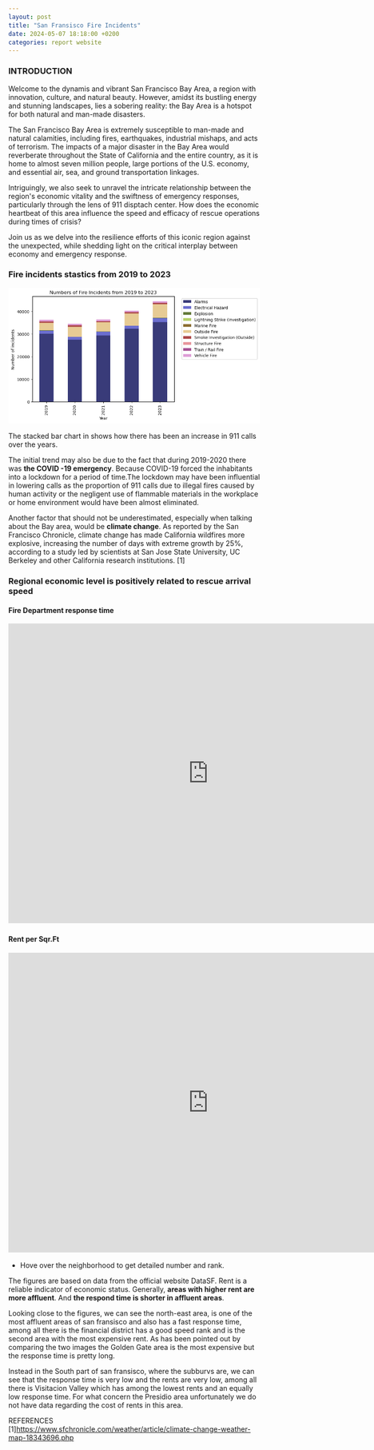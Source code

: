 ```yaml
---
layout: post
title: "San Fransisco Fire Incidents"
date: 2024-05-07 18:18:00 +0200
categories: report website
---
```



### INTRODUCTION

Welcome to the dynamis and vibrant San Francisco Bay Area, a region with innovation, culture, and natural beauty. However, amidst its bustling energy and stunning landscapes, lies a sobering reality: the Bay Area is a hotspot for both natural and man-made disasters.

The San Francisco Bay Area is extremely susceptible to man-made and natural calamities, including fires, earthquakes, industrial mishaps, and acts of terrorism. The impacts of a major disaster in the Bay Area would reverberate throughout the State of California and the entire country, as it is home to almost seven million people, large portions of the U.S. economy, and essential air, sea, and ground transportation linkages. 

Intriguingly, we also seek to unravel the intricate relationship between the region's economic vitality and the swiftness of emergency responses, particularly through the lens of 911 disptach center. How does the economic heartbeat of this area influence the speed and efficacy of rescue operations during times of crisis? 

Join us as we delve into the resilience efforts of this iconic region against the unexpected, while shedding light on the critical interplay between economy and emergency response.


### Fire incidents stastics from 2019 to 2023

![Alt text](https://raw.githubusercontent.com/luying01/finalproject24.github.io/main/graphs/stackbarchart.png "a title")

The stacked bar chart in shows how there has been an increase in 911 calls over the years.

The initial trend may also be due to the fact that during 2019-2020 there was **the COVID -19 emergency**. Because COVID-19 forced the inhabitants into a lockdown for a period of time.The lockdown may have been influential in lowering calls as the proportion of 911 calls due to illegal fires caused by human activity or the negligent use of flammable materials in the workplace or home environment would have been almost eliminated.

Another factor that should not be underestimated, especially when talking about the Bay area, would be **climate change**.
As reported by the San Francisco Chronicle, climate change has made California wildfires more explosive, increasing the number of days with extreme growth by 25%, according to a study led by scientists at San Jose State University, UC Berkeley and other California research institutions. [1]

### Regional economic level is positively related to rescue arrival speed
#### Fire Department response time
<embed 
       type="text/html" 
       src="https://luying01.github.io/finalproject24.github.io/graphs/map_t.html"
       width="800"
       height="600"
       >
#### Rent per Sqr.Ft
<embed 
       type="text/html" 
       src="https://luying01.github.io/finalproject24.github.io/graphs/map_r.html"
       width="800"
       height="600"
       >
* Hove over the neighborhood to get detailed number and rank.

The figures are based on data from the official website DataSF. Rent is a reliable indicator of economic status. Generally, **areas with higher rent are more affluent**. And **the respond time is shorter in affluent areas**.

Looking close to the figures, we can see the north-east area, is one of the most affluent areas of san fransisco and also has a fast response time, among all there is the financial district has a good speed rank and is the second area with the most expensive rent.
As has been pointed out by comparing the two images the Golden Gate area is the most expensive but the response time is pretty long.

Instead in the South part of san fransisco, where the subburvs are, we can see that the response time is very low and the rents are very low, among all there is Visitacion Valley which has among the lowest rents and an equally low response time.
For what concern the Presidio area unfortunately we do not have data regarding the cost of rents in this area.

REFERENCES	
[1]https://www.sfchronicle.com/weather/article/climate-change-weather-map-18343696.php 
